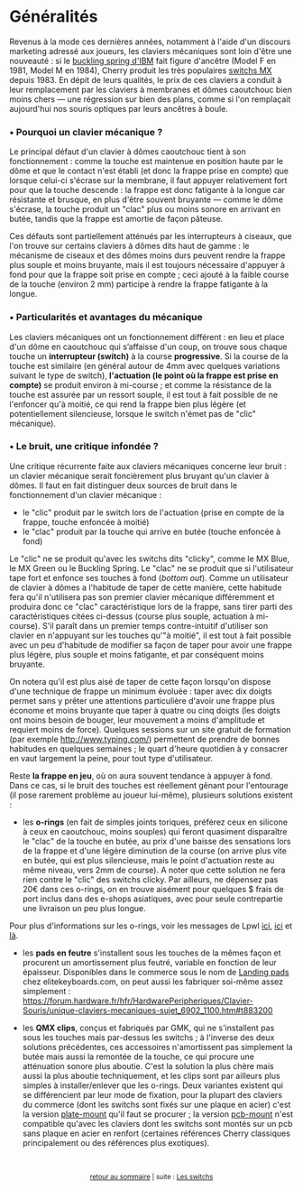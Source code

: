 # Généralités

Revenus à la mode ces dernières années, notamment à l'aide d'un discours marketing adressé aux joueurs, les claviers mécaniques sont loin d'être une nouveauté : si le [buckling spring d'IBM](http://deskthority.net/wiki/IBM_buckling_spring) fait figure d'ancêtre (Model F en 1981, Model M en 1984), Cherry produit les très populaires [switchs MX](http://deskthority.net/wiki/Cherry_MX) depuis 1983. En dépit de leurs qualités, le prix de ces claviers a conduit à leur remplacement par les claviers à membranes et dômes caoutchouc bien moins chers — une régression sur bien des plans, comme si l'on remplaçait aujourd'hui nos souris optiques par leurs ancêtres à boule. 


### • Pourquoi un clavier mécanique ?

Le principal défaut d'un clavier à dômes caoutchouc tient à son fonctionnement : comme la touche est maintenue en position haute par le dôme et que le contact n'est établi (et donc la frappe prise en compte) que lorsque celui-ci s'écrase sur la membrane, il faut appuyer relativement fort pour que la touche descende : la frappe est donc fatigante à la longue car résistante et brusque, en plus d'être souvent bruyante — comme le dôme s'écrase, la touche produit un "clac" plus ou moins sonore en arrivant en butée, tandis que la frappe est amortie de façon pâteuse.

Ces défauts sont partiellement atténués par les interrupteurs à ciseaux, que l'on trouve sur certains claviers à dômes dits haut de gamme : le mécanisme de ciseaux et des dômes moins durs peuvent rendre la frappe plus souple et moins bruyante, mais il est toujours nécessaire d'appuyer à fond pour que la frappe soit prise en compte ; ceci ajouté à la faible course de la touche (environ 2 mm) participe à rendre la frappe fatigante à la longue.


### • Particularités et avantages du mécanique

Les claviers mécaniques ont un fonctionnement différent : en lieu et place d'un dôme en caoutchouc qui s’affaisse d'un coup, on trouve sous chaque touche un **interrupteur (switch)** à la course **progressive**. Si la course de la touche est similaire (en général autour de 4mm avec quelques variations suivant le type de switch), **l'actuation (le point où la frappe est prise en compte)** se produit environ à mi-course ; et comme la résistance de la touche est assurée par un ressort souple, il est tout à fait possible de ne l'enfoncer qu'à moitié, ce qui rend la frappe bien plus légère (et potentiellement silencieuse, lorsque le switch n'émet pas de "clic" mécanique).


### • Le bruit, une critique infondée ?

Une critique récurrente faite aux claviers mécaniques concerne leur bruit : un clavier mécanique serait foncièrement plus bruyant qu'un clavier à dômes. Il faut en fait distinguer deux sources de bruit dans le fonctionnement d'un clavier mécanique :

- le "clic" produit par le switch lors de l'actuation (prise en compte de la frappe, touche enfoncée à moitié)
- le "clac" produit par la touche qui arrive en butée (touche enfoncée à fond)

Le "clic" ne se produit qu'avec les switchs dits "clicky", comme le MX Blue, le MX Green ou le Buckling Spring. Le "clac" ne se produit que si l'utilisateur tape fort et enfonce ses touches à fond (*bottom out*). Comme un utilisateur de clavier à dômes a l'habitude de taper de cette manière, cette habitude fera qu'il n'utilisera pas son premier clavier mécanique différemment et produira donc ce "clac" caractéristique lors de la frappe, sans tirer parti des caractéristiques citées ci-dessus (course plus souple, actuation à mi-course). S'il paraît dans un premier temps contre-intuitif d'utiliser son clavier en n'appuyant sur les touches qu'"à moitié", il est tout à fait possible avec un peu d'habitude de modifier sa façon de taper pour avoir une frappe plus légère, plus souple et moins fatigante, et par conséquent moins bruyante.

On notera qu'il est plus aisé de taper de cette façon lorsqu'on dispose d'une technique de frappe un minimum évoluée : taper avec dix doigts permet sans y prêter une attentions particulière d'avoir une frappe plus économe et moins bruyante que taper à quatre ou cinq doigts (les doigts ont moins besoin de bouger, leur mouvement a moins d'amplitude et requiert moins de force). Quelques sessions sur un site gratuit de formation (par exemple http://www.typing.com/) permettent de prendre de bonnes habitudes en quelques semaines ; le quart d'heure quotidien à y consacrer en vaut largement la peine, pour tout type d'utilisateur.

Reste **la frappe en jeu**, où on aura souvent tendance à appuyer à fond. Dans ce cas, si le bruit des touches est réellement gênant pour l'entourage (il pose rarement problème au joueur lui-même), plusieurs solutions existent :

- les **o-rings** (en fait de simples joints toriques, préférez ceux en silicone à ceux en caoutchouc, moins souples) qui feront quasiment disparaître le "clac" de la touche en butée, au prix d'une baisse des sensations lors de la frappe et d'une légère diminution de la course (on arrive plus vite en butée, qui est plus silencieuse, mais le point d'actuation reste au même niveau, vers 2mm de course). A noter que cette solution ne fera rien contre le "clic" des switchs clicky. Par ailleurs, ne dépensez pas 20€ dans ces o-rings, on en trouve aisément pour quelques $ frais de port inclus dans des e-shops asiatiques, avec pour seule contrepartie une livraison un peu plus longue.

Pour plus d'informations sur les o-rings, voir les messages de Lpwl [ici](http://forum.hardware.fr/hfr/HardwarePeripheriques/Clavier-Souris/unique-claviers-mecaniques-sujet_6902_973.htm#t870597), [ici](http://forum.hardware.fr/hfr/HardwarePeripheriques/Clavier-Souris/unique-claviers-mecaniques-sujet_6902_976.htm#t870999) et [là](http://forum.hardware.fr/hfr/HardwarePeripheriques/Clavier-Souris/unique-claviers-mecaniques-sujet_6902_978.htm#t871164).

- les **pads en feutre** s'installent sous les touches de la mêmes façon et procurent un amortissement plus feutré, variable en fonction de leur épaisseur. Disponibles dans le commerce sous le nom de [Landing pads](url=https://elitekeyboards.com/products.php?sub=access,slpads) chez elitekeyboards.com, on peut aussi les fabriquer soi-même assez simplement : https://forum.hardware.fr/hfr/HardwarePeripheriques/Clavier-Souris/unique-claviers-mecaniques-sujet_6902_1100.htm#t883200

- les **QMX clips**, conçus et fabriqués par GMK, qui ne s'installent pas sous les touches mais par-dessus les switchs ; à l'inverse des deux solutions précédentes, ces accessoires n'amortissent pas simplement la butée mais aussi la remontée de la touche, ce qui procure une atténuation sonore plus aboutie. C'est la solution la plus chère mais aussi la plus aboutie techniquement, et les clips sont par ailleurs plus simples à installer/enlever que les o-rings. Deux variantes existent qui se différencient par leur mode de fixation, pour la plupart des claviers du commerce (dont les switchs sont fixés sur une plaque en acier) c'est la version [plate-mount](url=https://uniqey.net/en/accessories/18/qmx-clips-plate-mount-110-pcs) qu'il faut se procurer ; la version [pcb-mount](url=https://uniqey.net/en/accessories/17/qmx-clips-pcb-mount-110-pcs) n'est compatible qu'avec les claviers dont les switchs sont montés sur un pcb sans plaque en acier en renfort (certaines références Cherry classiques principalement ou des références plus exotiques).

&nbsp;

<p align="center">
<sub><a href="index.html">retour au sommaire</a> | suite : <a href="02-les-switchs.html">Les switchs</a></sub>
</p>
